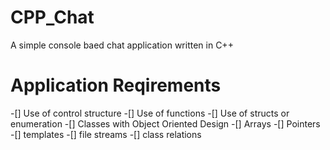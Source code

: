 # CPP_Chat
A simple console baed chat application written in C++

# Application Reqirements
-[] Use of control structure
-[] Use of functions
-[] Use of structs or enumeration
-[] Classes with Object Oriented Design
-[] Arrays
-[] Pointers
-[] templates
-[] file streams
-[] class relations 

#
